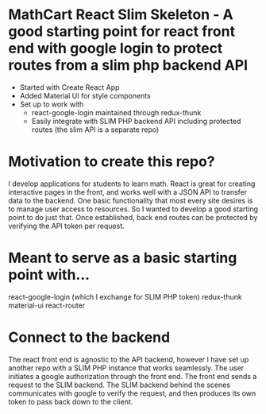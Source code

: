 # MathCart React Slim Skeleton - A good starting point for react front end with google login to protect routes from a slim php backend API

  - Started with Create React App
  - Added Material UI for style components
  - Set up to work with
    - react-google-login maintained through redux-thunk
    - Easily integrate with SLIM PHP backend API including protected routes (the slim API is a separate repo)
  
# Motivation to create this repo? 
I develop applications for students to learn math. React is great for creating interactive pages in the front, and works well with a JSON API to transfer data to the backend. One basic functionality that most every site desires is to manage user access to resources. So I wanted to develop a good starting point to do just that. Once established, back end routes can be protected by verifying the API token per request. 

# Meant to serve as a basic starting point with...
react-google-login (which I exchange for SLIM PHP token)
redux-thunk
material-ui
react-router

# Connect to the backend

The react front end is agnostic to the API backend, however I have set up another repo with a SLIM PHP instance that works seamlessly. The user initiates a google authorization through the front end. The front end sends a request to the SLIM backend. The SLIM backend behind the scenes communicates with google to verify the request, and then produces its own token to pass back down to the client. 

